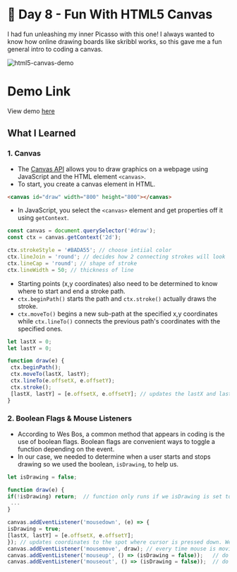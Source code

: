 # 🎨 Day 8 - Fun With HTML5 Canvas

I had fun unleashing my inner Picasso with this one! I always wanted to know how online drawing boards like skribbl works, so this gave me a fun general intro to coding a canvas.

![html5-canvas-demo](https://i.ibb.co/qRGHgSB/Screen-Shot-2021-04-22-at-4-38-20-PM.png)

# Demo Link
View demo [here](https://sandaiiyahh.github.io/JavaScript30/08-Fun%20With%20HTML5%20Canvas/index.html)

## What I Learned

### 1. Canvas
 - The [Canvas API](https://developer.mozilla.org/en-US/docs/Web/API/Canvas_API) allows you to draw graphics on a webpage using JavaScript and the HTML element `<canvas>`. 
 - To start, you create a canvas element in HTML.
 
 ```html
 <canvas id="draw" width="800" height="800"></canvas>
 
  ```
  
   - In JavaScript, you select the `<canvas>` element and get properties off it using `getContext`. 
   ```javascript
 const canvas = document.querySelector('#draw');
 const ctx = canvas.getContext('2d');
 
 ctx.strokeStyle = '#BADA55'; // choose intiial color
 ctx.lineJoin = 'round'; // decides how 2 connecting strokes will look 
 ctx.lineCap = 'round'; // shape of stroke
 ctx.lineWidth = 50; // thickness of line
 
  ```
   - Starting points (x,y coordinates) also need to be determined to know where to start and end a stroke path.
   - `ctx.beginPath()` starts the path and `ctx.stroke()` actually draws the stroke. 
   - `ctx.moveTo()` begins a new sub-path at the specified x,y coordinates while `ctx.lineTo()` connects the previous path's coordinates with the specified ones.
 ```javascript
 let lastX = 0;
 let lastY = 0;
 
 function draw(e) {
  ctx.beginPath();
  ctx.moveTo(lastX, lastY);
  ctx.lineTo(e.offsetX, e.offsetY);
  ctx.stroke();
  [lastX, lastY] = [e.offsetX, e.offsetY]; // updates the lastX and lastY points to these new sub-path points
 }
 
  ```
  
### 2. Boolean Flags & Mouse Listeners
 - According to Wes Bos, a common method that appears in coding is the use of boolean flags. Boolean flags are convenient ways to toggle a function depending on the event.
 - In our case, we needed to determine when a user starts and stops drawing so we used the boolean, `isDrawing`, to help us. 
 
  ```javascript
 let isDrawing = false;
 
 function draw(e) {
  if(!isDrawing) return;  // function only runs if we isDrawing is set to true.
   ...
 }
 
 canvas.addEventListener('mousedown', (e) => {
  isDrawing = true;
  [lastX, lastY] = [e.offsetX, e.offsetY];
}); // updates coordinates to the spot where cursor is pressed down. We can draw.
  canvas.addEventListener('mousemove', draw); // every time mouse is moving, call draw function
  canvas.addEventListener('mouseup', () => (isDrawing = false));   // do not draw when mouse is up
  canvas.addEventListener('mouseout', () => (isDrawing = false));  // do not draw when mouse is out of canvas area
 
  ```
 
 
  


